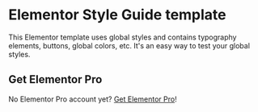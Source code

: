# Elementor Style Guide template
This Elementor template uses global styles and contains typography elements, buttons, global colors, etc. It's an easy way to test your global styles.

## Get Elementor Pro
No Elementor Pro account yet? [Get Elementor Pro](https://www.google.com](https://be.elementor.com/visit/?bta=66202&nci=5383))!
